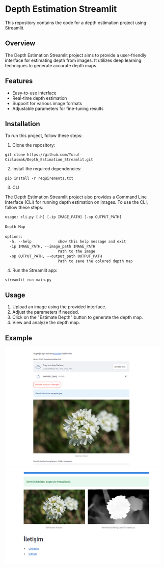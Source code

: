 # Depth Estimation Streamlit

This repository contains the code for a depth estimation project using Streamlit. 

## Overview
The Depth Estimation Streamlit project aims to provide a user-friendly interface for estimating depth from images. It utilizes deep learning techniques to generate accurate depth maps.

## Features
- Easy-to-use interface
- Real-time depth estimation
- Support for various image formats
- Adjustable parameters for fine-tuning results

## Installation
To run this project, follow these steps:

1. Clone the repository:
```
git clone https://github.com/Yusuf-Cizlasmak/Depth_Estimation_Streamlit.git
```

2. Install the required dependencies:
```
pip install -r requirements.txt
```
3. CLI

The Depth Estimation Streamlit project also provides a Command Line Interface (CLI) for running depth estimation on images. To use the CLI, follow these steps:

```
usage: cli.py [-h] [-ip IMAGE_PATH] [-op OUTPUT_PATH]

Depth Map

options:
  -h, --help            show this help message and exit
  -ip IMAGE_PATH, --image_path IMAGE_PATH
                        Path to the image
  -op OUTPUT_PATH, --output_path OUTPUT_PATH
                        Path to save the colored depth map
```





4. Run the Streamlit app:
```
streamlit run main.py
```

## Usage
1. Upload an image using the provided interface.
2. Adjust the parameters if needed.
3. Click on the "Estimate Depth" button to generate the depth map.
4. View and analyze the depth map.


## Example
![alt text](image-2.png)
![alt text](image-1.png)



